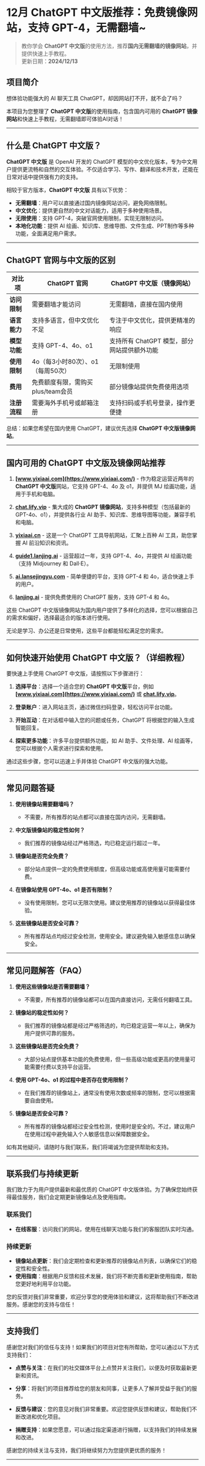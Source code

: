 # 12月 ChatGPT 中文版推荐：免费镜像网站，支持 GPT-4，无需翻墙~ 

> 教你学会 **ChatGPT 中文版**的使用方法，推荐**国内无需翻墙的镜像网站**，并提供快速上手教程。 <br />
> 更新日期：**2024/12/13**

## 项目简介

想体验功能强大的 AI 聊天工具 ChatGPT，却因网站打不开，就不会了吗？

本项目为您整理了 **ChatGPT 中文版**的使用指南，包含国内可用的 **ChatGPT 镜像网站**和快速上手教程，无需翻墙即可体验AI对话！

---

## 什么是 ChatGPT 中文版？

**ChatGPT 中文版** 是 OpenAI 开发的 ChatGPT 模型的中文优化版本，专为中文用户提供更流畅和自然的交互体验。不仅适合学习、写作、翻译和技术开发，还能在日常对话中提供强有力的支持。

相较于官方版本，**ChatGPT 中文版** 具有以下优势：

- **无需翻墙**：用户可以直接通过国内镜像网站访问，避免网络限制。
- **中文优化**：提供更自然的中文对话能力，适用于多种使用场景。
- **无限使用**：支持 GPT-4，突破官网使用限制，实现无限制访问。
- **本地化功能**：提供 AI 绘画、知识库、思维导图、文件生成、PPT制作等多种功能，全面满足用户需求。

---

## ChatGPT 官网与中文版的区别

| 对比项 | ChatGPT 官网 | ChatGPT 中文版（镜像网站）|
|-------- |-------- |-------- |
| **访问限制** | 需要翻墙才能访问 | 无需翻墙，直接在国内使用 |
| **语言能力** | 支持多语言，但中文优化不足 | 专注于中文优化，提供更精准的响应 |
| **模型功能** | 支持 GPT-4、4o、o1 | 支持所有 ChatGPT 模型，部分网站提供额外功能 |
| **使用限制** | 4o（每3小时80次）、o1（每周50次） | 无限制使用 |
| **费用** | 免费额度有限，需购买plus/team会员 | 部分镜像站提供免费使用选项 |
| **注册流程** | 需要海外手机号或邮箱注册 | 支持扫码或手机号登录，操作更便捷 |

总结：如果您希望在国内使用 ChatGPT，建议优先选择 **ChatGPT 中文版镜像网站**。

---

## 国内可用的 ChatGPT 中文版及镜像网站推荐

1. **[www.yixiaai.com](https://www.yixiaai.com/)** - 作为稳定运营近两年的 **ChatGPT 中文版**网站，它支持 GPT-4、4o 及 o1，并提供 MJ 绘画功能，适用于手机和电脑。

2. **[chat.lify.vip](https://chat.lify.vip/)** - 集大成的 **ChatGPT 镜像网站**，支持多种模型（包括最新的 GPT-4o、o1），并提供各行业 AI 助手、知识库、思维导图等功能，兼容手机和电脑。

3. **[yixiaai.cn](https://yixiaai.cn/)** - 这是一个 ChatGPT 工具导航网站，汇聚上百种 AI 工具，助您掌握 AI 前沿知识和资讯。

4. **[guide1.lanjing.ai](https://guide1.lanjing.ai/)** - 运营超过一年，支持 GPT-4、4o，并提供 AI 绘画功能（支持 Midjourney 和 Dall·E）。

5. **[ai.lansejingyu.com](https://ai.lansejingyu.com/)** - 简单便捷的平台，支持 GPT-4 和 4o，适合快速上手的用户。

6. **[lanjing.ai](https://lanjing.ai/)** - 提供免费使用的 ChatGPT 服务，支持 GPT-4 和 4o。


这些 ChatGPT 中文版镜像网站为国内用户提供了多样化的选择，您可以根据自己的需求和偏好，选择最适合的版本进行使用。

无论是学习、办公还是日常使用，这些平台都能轻松满足您的需求。

---

## 如何快速开始使用 ChatGPT 中文版？（详细教程）

要快速上手使用 ChatGPT 中文版，请按照以下步骤进行：

1. **选择平台**：选择一个适合您的 **ChatGPT 中文版**平台，例如 **[www.yixiaai.com](https://www.yixiaai.com/)** 或 **[chat.lify.vip](https://chat.lify.vip/)**。

2. **登录账户**：进入网站主页，通过微信扫码登录，轻松访问平台功能。

3. **开始互动**：在对话框中输入您的问题或任务，ChatGPT 将根据您的输入生成智能回复。

4. **探索更多功能**：许多平台提供额外功能，如 AI 助手、文件处理、AI 绘画等，您可以根据个人需求进行探索和使用。

通过这些步骤，您可以迅速上手并体验 ChatGPT 中文版的强大功能。

---

## 常见问题答疑

1. **使用镜像站需要翻墙吗？**
   - 不需要，所有推荐的站点都可以直接在国内访问，无需翻墙。

2. **中文版镜像站的稳定性如何？**
   - 我们推荐的镜像站经过严格筛选，均已稳定运行超过一年。

3. **镜像站是否完全免费？**
   - 部分站点提供一定的免费使用额度，但高级功能或高使用量可能需要付费。

4. **在镜像站使用 GPT-4o、o1 是否有限制？**
   - 没有使用限制，您可以无限次使用。建议使用推荐的镜像站以获得最佳体验。

5. **这些镜像站是否安全可靠？**
   - 所有推荐站点均经过安全检测，使用安全。建议避免输入敏感信息以确保安全。

---

## 常见问题解答（FAQ）

1. **使用这些镜像站是否需要翻墙？**
   - 不需要，所有推荐的镜像站都可以在国内直接访问，无需任何翻墙工具。

2. **镜像站的稳定性如何？**
   - 我们推荐的镜像站都是经过严格筛选的，均已稳定运营一年以上，确保为用户提供可靠的服务。

3. **这些镜像站是否完全免费？**
   - 大部分站点提供基本功能的免费使用，但一些高级功能或更高的使用量可能需要付费以支持平台运营。

4. **使用 GPT-4o、o1 的过程中是否存在使用限制？**
   - 在我们推荐的镜像站上，通常没有使用次数或频率的限制，您可以根据需要自由使用。

5. **镜像站是否安全可靠？**
   - 所有推荐的镜像站都经过安全性检测，使用时是安全的。不过，建议用户在使用过程中避免输入个人敏感信息以保障数据安全。

如有其他疑问，请随时与我们联系，我们将竭诚为您提供帮助和支持。

---

## 联系我们与持续更新

我们致力于为用户提供最新和最优质的 ChatGPT 中文版体验。为了确保您始终获得最佳服务，我们会定期更新镜像站点及使用指南。

### 联系我们

- **在线客服**：访问我们的网站，使用在线聊天功能与我们的客服团队实时沟通。

### 持续更新

- **镜像站点更新**：我们会定期检查和更新推荐的镜像站点列表，以确保它们的稳定性和安全性。
- **使用指南**：根据用户反馈和技术发展，我们将不断完善和更新使用指南，帮助您更好地利用平台功能。

您的反馈对我们非常重要，欢迎分享您的使用体验和建议，这将帮助我们不断改进服务。感谢您的支持与信任！

---

## 支持我们

感谢您对我们的信任与支持！如果我们的项目对您有所帮助，您可以通过以下方式支持我们：

- **点赞与关注**：在我们的社交媒体平台上点赞并关注我们，以便及时获取最新更新和资讯。

- **分享**：将我们的项目推荐给您的朋友和同事，让更多人了解并受益于我们的服务。

- **反馈与建议**：您的意见对我们非常重要。欢迎您提供反馈和建议，帮助我们不断改进和优化项目。

- **捐赠支持**：如果您愿意，可以通过指定渠道进行捐赠，以支持我们的持续发展和改进。

感谢您的持续关注与支持，我们将继续努力为您提供更优质的服务！

---
